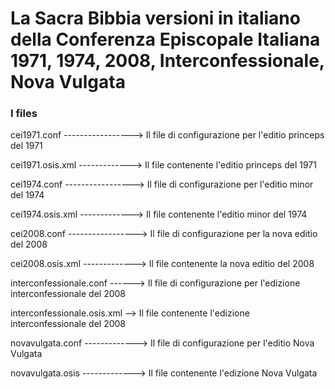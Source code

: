 # La Sacra Bibbia versioni in italiano della Conferenza Episcopale Italiana 1971, 1974, 2008, Interconfessionale, Nova Vulgata

### I files

cei1971.conf -----------------> Il file di configurazione per l'editio princeps del 1971

cei1971.osis.xml -------------> Il file contenente l'editio princeps del 1971

cei1974.conf -----------------> Il file di configurazione per l'editio minor del 1974

cei1974.osis.xml -------------> Il file contenente l'editio minor del 1974

cei2008.conf -----------------> Il file di configurazione per la nova editio del 2008

cei2008.osis.xml -------------> Il file contenente la nova editio del 2008

interconfessionale.conf ------> Il file di configurazione per l'edizione interconfessionale del 2008

interconfessionale.osis.xml --> Il file contenente l'edizione interconfessionale del 2008

novavulgata.conf -------------> Il file di configurazione per l'editio Nova Vulgata

novavulgata.osis -------------> Il file contenente l'edizione Nova Vulgata
